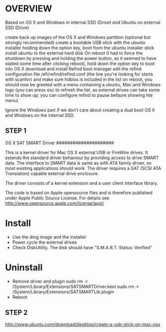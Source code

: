# OVERVIEW

Based on OS X and Windows in internal SSD (Drive) and Ubuntu on external SSD (Drive)

create back up images of the OS X and Windows partition (optional but strongly recommended)
create a bootable USB stick with the ubuntu installer
holding down the option key, boot from the ubuntu installer stick
install ubuntu to the external hard disk
On reboot (I had to force the shutdown by pressing and holding the power button, as it seemed to have stalled some time after clicking reboot), hold down the option key to boot into OS X
download and install Refind boot manager
edit the refind configuration file /efi/refind/refind.conf (the line you're looking for starts with scanfor) and make sure hdbios is included in the list
on reboot, you should now be greeted with a menu containing a ubuntu, Mac and Windows logo (you can press esc to refresh the list, as external drives can take some time to show up; you can configure refind to pause befaure showing hte menu)

Ignore the Windows part if we don’t care about creating a dual boot OS X and Windows on the internal SSD.

## STEP 1

OS X SAT SMART Driver
#####################

This is a kernel driver for Mac OS X external USB or FireWire drives.
It extends the standard driver behaviour by providing access to drive
SMART data. The interface to SMART data is same as with ATA family
driver, so most existing applications should work. The driver requires
a SAT (SCSI ATA Translation) capable external drive enclosure.

The driver consists of a kernel extension and a user client interface
library.

The code is based on Apple opensource files and is therefore published
under Apple Public Source License. For details see
http://www.opensource.apple.com/license/apsl/

Install
=======

 * Use the dmg image and the installer
 * Power cycle the external drives
 * Check DiskUtility. The disk should have "S.M.A.R.T. Status: Verified"


Uninstall
=========

 * Remove driver and plugin
    sudo rm -r /System/Library/Extensions/SATSMARTDriver.kext
    sudo rm -r /System/Library/Extensions/SATSMARTLib.plugin
 * Reboot

## STEP 2

http://www.ubuntu.com/download/desktop/create-a-usb-stick-on-mac-osx


